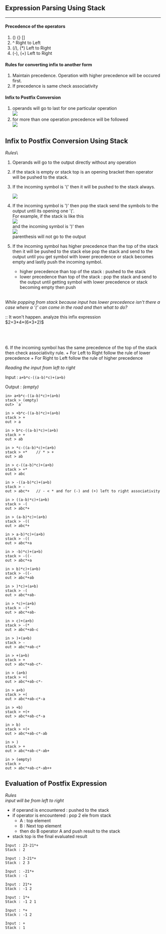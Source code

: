 ## Expression Parsing Using Stack
---

#### Precedence of the operators
1. () {} []  
2. ^  Right to Left
3. (/), (*) Left to Right
4. (-), (+) Left to Right
#### Rules for converting infix to another form
1. Maintain precedence. Operation with higher precedence will be occured first.
2. If precedence is same check associativity	


#### Infix to Postfix Conversion
1. operands will go to last for one particular operation \
![](expression_parsing_২০২৪০৩২৪১৯৩৩০৩১২৭.png)
2. for more than one operation precedence will be followed \
![](expression_parsing_২০২৪০৩২৪১৯৩৫৫০৩৫০.png)

## Infix to Postfix Conversion Using Stack
*Rules*\
1. Operands will go to the output directly without any operation <br>
2. if the stack is empty or stack top is an opening bracket then operator will be pushed to the stack.<br>
3. If the incoming symbol is '(' then it will be pushed to the stack always.<br>

	![](frame1.png)

4.  If the incoming symbol is ')' then pop the stack send the symbols to the output until its opening one '('.<br>
For example, if the stack is like this<br>
	![](expression_parsing_২০২৪০৩২৪২০১২৫৮৫১০.png) <br>
	and the incoming symbol is ')' then <br>
	![](expression_parsing_২০২৪০৩২৪২০১৬০৪৩১০.png)  <br>
	parenthesis will not go to the output<br>

5. If the incoming symbol has higher precedence than the top of the stack then it will be pushed to the stack else pop the stack and send to the output until you get symbol with lower precedence or stack becomes empty and lastly push the incoming symbol.
	+ higher precedence than top of the stack : pushed to the stack
	+ lower precedence than top of the stack : pop the stack and send to the output until getting symbol with lower precedence or stack becoming empty then push

<br>
<em>While popping from stack because input has lower precedence isn't there a case where a '(' can come in the road and then what to do?</em>
<p>:: It won't happen. analyze this infix expression <br>$2+3*4*(6*3+2)$</p>
<br>
<br>
<br>
6. If the incoming symbol has the same precedence of the top of the stack then check associativity rule. 
	+ For Left to Right follow the rule of lower precedence
	+ For Right to Left follow the rule of higher precedence

*Reading the input from left to right*

Input : `a+b*c-((a-b)*c)+(a+b)`

Output : *(empty)*

```
in> a+b*c-((a-b)*c)+(a+b)
stack > (empty)
out> `a`

in > +b*c-((a-b)*c)+(a+b)
stack > +
out > a

in > b*c-((a-b)*c)+(a+b)
stack > +
out > ab

in > *c-((a-b)*c)+(a+b)
stack > +*    // * > +
out > ab

in > c-((a-b)*c)+(a+b)
stack > +*
out > abc

in > -((a-b)*c)+(a+b)
stack > -
out > abc*+   // - < * and for (-) and (+) left to right associativity

in > ((a-b)*c)+(a+b)
stack > -(
out > abc*+

in > (a-b)*c)+(a+b)
stack > -((
out > abc*+

in > a-b)*c)+(a+b)
stack > -((
out > abc*+a

in > -b)*c)+(a+b)
stack > -((-
out > abc*+a

in > b)*c)+(a+b)
stack > -((-
out > abc*+ab

in > )*c)+(a+b)
stack > -(
out > abc*+ab-

in > *c)+(a+b)
stack > -(*
out > abc*+ab-

in > c)+(a+b)
stack > -(*
out > abc*+ab-c

in > )+(a+b)
stack > -
out > abc*+ab-c*

in > +(a+b)
stack > +
out > abc*+ab-c*-

in > (a+b)
stack > +(
out > abc*+ab-c*-

in > a+b)
stack > +(
out > abc*+ab-c*-a

in > +b)
stack > +(+
out > abc*+ab-c*-a

in > b)
stack > +(+
out > abc*+ab-c*-ab

in > )
stack > +
out > abc*+ab-c*-ab+

in > (empty)
stack > 
out > abc*+ab-c*-ab++
```

## Evaluation of Postfix Expression
*Rules*<br>
*input will be from left to right*
- if operand is encountered : pushed to the stack
- if operator is encountered : pop 2 ele from stack
	+ A : top element
	+ B : Next top element
	+ then do B operator A and push result to the stack
- stack top is the final evaluated result

```
Input : 23-21*+
Stack : 2

Input : 3-21*+
Stack : 2 3  

Input : -21*+
Stack : -1 

Input : 21*+
Stack : -1 2

Input : 1*+
Stack : -1 2 1

Input : *+
Stack : -1 2

Input : +
Stack : 1
```
